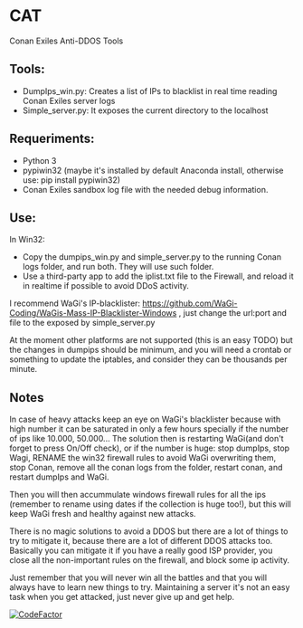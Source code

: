 # CAT
Conan Exiles Anti-DDOS Tools

## Tools:
- DumpIps_win.py: Creates a list of IPs to blacklist in real time reading Conan Exiles server logs
- Simple_server.py: It exposes the current directory to the localhost

## Requeriments:
- Python 3
- pypiwin32 (maybe it's installed by default Anaconda install, otherwise use: pip install pypiwin32)
- Conan Exiles sandbox log file with the needed debug information.

## Use:
In Win32: 
- Copy the dumpips_win.py and simple_server.py to the running Conan logs folder, and run both. They will use such folder.
- Use a third-party app to add the iplist.txt file to the Firewall, and reload it in realtime if possible to avoid DDoS activity. 

I recommend WaGi's IP-blacklister: https://github.com/WaGi-Coding/WaGis-Mass-IP-Blacklister-Windows , just change the url:port and file to the exposed by simple_server.py 

At the moment other platforms are not supported (this is an easy TODO) but the changes in dumpips should be minimum, and you will need a crontab or something to update the iptables, and consider they can be thousands per minute. 

## Notes
In case of heavy attacks keep an eye on WaGi's blacklister because with high number it can be saturated in only a few hours specially if the number of ips like 10.000, 50.000... 
The solution then is restarting WaGi(and don't forget to press On/Off check), or if the number is huge: stop dumpIps, stop Wagi, RENAME the win32 firewall rules to avoid WaGi overwriting them, stop Conan, remove all the conan logs from the folder, restart conan, and restart dumpIps and WaGi. 

Then you will then accummulate windows firewall rules for all the ips (remember to rename using dates if the collection is huge too!), but this will keep WaGi fresh and healthy against new attacks.

There is no magic solutions to avoid a DDOS but there are a lot of things to try to mitigate it, because there are a lot of different DDOS attacks too. Basically you can mitigate it if you have a really good ISP provider, you close all the non-important rules on the firewall, and block some ip activity. 


Just remember that you will never win all the battles and that you will always have to learn new things to try. Maintaining a server it's not an easy task when you get attacked, just never give up and get help.


[![CodeFactor](https://www.codefactor.io/repository/github/powermates/cat/badge/main)](https://www.codefactor.io/repository/github/powermates/cat/overview/main)
